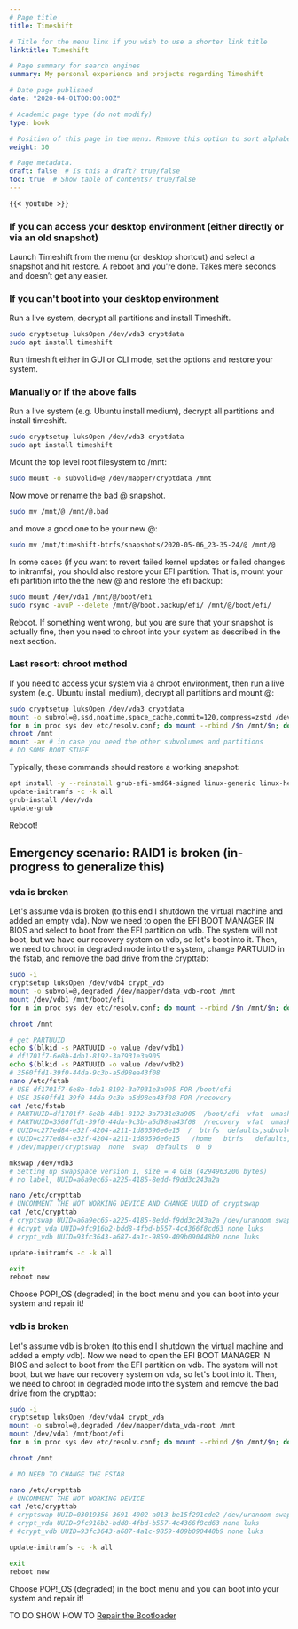 ```yaml
---
# Page title
title: Timeshift

# Title for the menu link if you wish to use a shorter link title
linktitle: Timeshift

# Page summary for search engines
summary: My personal experience and projects regarding Timeshift

# Date page published
date: "2020-04-01T00:00:00Z"

# Academic page type (do not modify)
type: book

# Position of this page in the menu. Remove this option to sort alphabetically
weight: 30

# Page metadata.
draft: false  # Is this a draft? true/false
toc: true  # Show table of contents? true/false
---
```


```md
{{< youtube >}}
```

### If you can access your desktop environment (either directly or via an old snapshot)

Launch Timeshift from the menu (or desktop shortcut) and select a snapshot and hit restore. A reboot and you're done. Takes mere seconds and doesn’t get any easier.

### If you can't boot into your desktop environment
Run a live system, decrypt all partitions and install Timeshift.
```bash
sudo cryptsetup luksOpen /dev/vda3 cryptdata
sudo apt install timeshift
```
Run timeshift either in GUI or CLI mode, set the options and restore your system. 


### Manually or if the above fails
Run a live system (e.g. Ubuntu install medium), decrypt all partitions and install timeshift.
```bash
sudo cryptsetup luksOpen /dev/vda3 cryptdata
sudo apt install timeshift
```
Mount the top level root filesystem to /mnt:
```bash
sudo mount -o subvolid=@ /dev/mapper/cryptdata /mnt
```
Now move or rename the bad @ snapshot.
```bash
sudo mv /mnt/@ /mnt/@.bad
```
and move a good one to be your new @:
```bash
sudo mv /mnt/timeshift-btrfs/snapshots/2020-05-06_23-35-24/@ /mnt/@
```

In some cases (if you want to revert failed kernel updates or failed changes to initramfs), you should also restore your EFI partition. That is, mount your efi partition into the the new @ and restore the efi backup:
```bash
sudo mount /dev/vda1 /mnt/@/boot/efi
sudo rsync -avuP --delete /mnt/@/boot.backup/efi/ /mnt/@/boot/efi/
```
Reboot. If something went wrong, but you are sure that your snapshot is actually fine, then you need to chroot into your system as described in the next section.

### Last resort: chroot method
If you need to access your system via a chroot environment, then run a live system (e.g. Ubuntu install medium), decrypt all partitions and mount @:
```bash
sudo cryptsetup luksOpen /dev/vda3 cryptdata
mount -o subvol=@,ssd,noatime,space_cache,commit=120,compress=zstd /dev/mapper/cryptdata /mnt
for n in proc sys dev etc/resolv.conf; do mount --rbind /$n /mnt/$n; done
chroot /mnt
mount -av # in case you need the other subvolumes and partitions
# DO SOME ROOT STUFF
```
Typically, these commands should restore a working snapshot:
```bash
apt install -y --reinstall grub-efi-amd64-signed linux-generic linux-headers-generic
update-initramfs -c -k all
grub-install /dev/vda
update-grub
```
Reboot!

## Emergency scenario: RAID1 is broken (in-progress to generalize this)
### vda is broken
Let's assume vda is broken (to this end I shutdown the virtual machine and added an empty vda). 
Now we need to open the EFI BOOT MANAGER IN BIOS and select to boot from the EFI partition on vdb. The system will not boot, but we have our recovery system on vdb, so let's boot into it. Then, we need to chroot in degraded mode into the system, change PARTUUID in the fstab, and remove the bad drive from the crypttab:
```bash
sudo -i
cryptsetup luksOpen /dev/vdb4 crypt_vdb
mount -o subvol=@,degraded /dev/mapper/data_vdb-root /mnt
mount /dev/vdb1 /mnt/boot/efi
for n in proc sys dev etc/resolv.conf; do mount --rbind /$n /mnt/$n; done

chroot /mnt

# get PARTUUID
echo $(blkid -s PARTUUID -o value /dev/vdb1)
# df1701f7-6e8b-4db1-8192-3a7931e3a905
echo $(blkid -s PARTUUID -o value /dev/vdb2)
# 3560ffd1-39f0-44da-9c3b-a5d98ea43f08
nano /etc/fstab
# USE df1701f7-6e8b-4db1-8192-3a7931e3a905 FOR /boot/efi
# USE 3560ffd1-39f0-44da-9c3b-a5d98ea43f08 FOR /recovery
cat /etc/fstab
# PARTUUID=df1701f7-6e8b-4db1-8192-3a7931e3a905  /boot/efi  vfat  umask=0077  0  0
# PARTUUID=3560ffd1-39f0-44da-9c3b-a5d98ea43f08  /recovery  vfat  umask=0077  0  0
# UUID=c277ed84-e32f-4204-a211-1d80596e6e15  /  btrfs  defaults,subvol=@,ssd,noatime,space_cache,commit=120,compress=zstd  0  0
# UUID=c277ed84-e32f-4204-a211-1d80596e6e15   /home   btrfs   defaults,subvol=@home,ssd,noatime,space_cache,commit=120,compress=zstd   0 0
# /dev/mapper/cryptswap  none  swap  defaults  0  0

mkswap /dev/vdb3
# Setting up swapspace version 1, size = 4 GiB (4294963200 bytes)
# no label, UUID=a6a9ec65-a225-4185-8edd-f9dd3c243a2a

nano /etc/crypttab
# UNCOMMENT THE NOT WORKING DEVICE AND CHANGE UUID of cryptswap
cat /etc/crypttab
# cryptswap UUID=a6a9ec65-a225-4185-8edd-f9dd3c243a2a /dev/urandom swap,offset=1024,cipher=aes-xts-plain64,size=512
# #crypt_vda UUID=9fc916b2-bdd8-4fbd-b557-4c4366f8cd63 none luks
# crypt_vdb UUID=93fc3643-a687-4a1c-9859-409b090448b9 none luks

update-initramfs -c -k all

exit
reboot now
```
Choose POP!_OS (degraded) in the boot menu and you can boot into your system and repair it!

### vdb is broken
Let's assume vdb is broken (to this end I shutdown the virtual machine and added a empty vdb). 
Now we need to open the EFI BOOT MANAGER IN BIOS and select to boot from the EFI partition on vdb. The system will not boot, but we have our recovery system on vda, so let's boot into it. Then, we need to chroot in degraded mode into the system and remove the bad drive from the crypttab:
```bash
sudo -i
cryptsetup luksOpen /dev/vda4 crypt_vda
mount -o subvol=@,degraded /dev/mapper/data_vda-root /mnt
mount /dev/vda1 /mnt/boot/efi
for n in proc sys dev etc/resolv.conf; do mount --rbind /$n /mnt/$n; done

chroot /mnt

# NO NEED TO CHANGE THE FSTAB

nano /etc/crypttab
# UNCOMMENT THE NOT WORKING DEVICE
cat /etc/crypttab
# cryptswap UUID=03019356-3691-4002-a013-be15f291cde2 /dev/urandom swap,offset=1024,cipher=aes-xts-plain64,size=512
# crypt_vda UUID=9fc916b2-bdd8-4fbd-b557-4c4366f8cd63 none luks
# #crypt_vdb UUID=93fc3643-a687-4a1c-9859-409b090448b9 none luks

update-initramfs -c -k all

exit
reboot now
```
Choose POP!_OS (degraded) in the boot menu and you can boot into your system and repair it!

TO DO SHOW HOW TO [Repair the Bootloader](https://support.system76.com/articles/bootloader/)